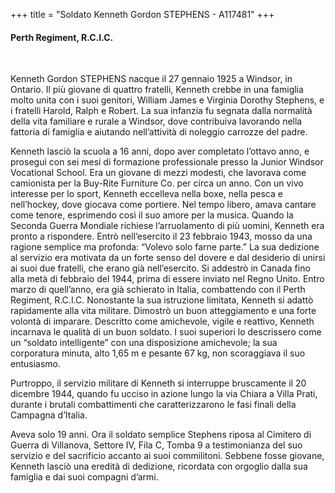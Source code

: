 +++
title = "Soldato Kenneth Gordon STEPHENS - A117481"
+++

#### Perth Regiment, R.C.I.C.
<br>


Kenneth Gordon STEPHENS nacque il 27 gennaio 1925 a Windsor, in Ontario. Il più giovane di quattro fratelli, Kenneth crebbe in una famiglia molto unita con i suoi genitori, William James e Virginia Dorothy Stephens, e i fratelli Harold, Ralph e Robert. La sua infanzia fu segnata dalla normalità della vita familiare e rurale a Windsor, dove contribuiva lavorando nella fattoria di famiglia e aiutando nell’attività di noleggio carrozze del padre.

Kenneth lasciò la scuola a 16 anni, dopo aver completato l’ottavo anno, e proseguì con sei mesi di formazione professionale presso la Junior Windsor Vocational School. Era un giovane di mezzi modesti, che lavorava come camionista per la Buy-Rite Furniture Co. per circa un anno. Con un vivo interesse per lo sport, Kenneth eccelleva nella boxe, nella pesca e nell’hockey, dove giocava come portiere. Nel tempo libero, amava cantare come tenore, esprimendo così il suo amore per la musica.
Quando la Seconda Guerra Mondiale richiese l’arruolamento di più uomini, Kenneth era pronto a rispondere. Entrò nell’esercito il 23 febbraio 1943, mosso da una ragione semplice ma profonda: “Volevo solo farne parte.” La sua dedizione al servizio era motivata da un forte senso del dovere e dal desiderio di unirsi ai suoi due fratelli, che erano già nell’esercito. Si addestrò in Canada fino alla metà di febbraio del 1944, prima di essere inviato nel Regno Unito. Entro marzo di quell’anno, era già schierato in Italia, combattendo con il Perth Regiment, R.C.I.C.
Nonostante la sua istruzione limitata, Kenneth si adattò rapidamente alla vita militare. Dimostrò un buon atteggiamento e una forte volontà di imparare. 
Descritto come amichevole, vigile e reattivo, Kenneth incarnava le qualità di un buon soldato. I suoi superiori lo descrissero come un “soldato intelligente” con una disposizione amichevole; la sua corporatura minuta, alto 1,65 m e pesante 67 kg, non scoraggiava il suo entusiasmo.

Purtroppo, il servizio militare di Kenneth si interruppe bruscamente il 20 dicembre 1944, quando fu ucciso in azione lungo la via Chiara a Villa Prati, durante i brutali combattimenti che caratterizzarono le fasi finali della Campagna d’Italia.

Aveva solo 19 anni. Ora il soldato semplice Stephens riposa al Cimitero di Guerra di Villanova, Settore IV, Fila C, Tomba 9 a testimonianza del suo servizio e del sacrificio accanto ai suoi commilitoni. Sebbene fosse giovane, Kenneth lasciò una eredità di dedizione, ricordata con orgoglio dalla sua famiglia e dai suoi compagni d’armi.
